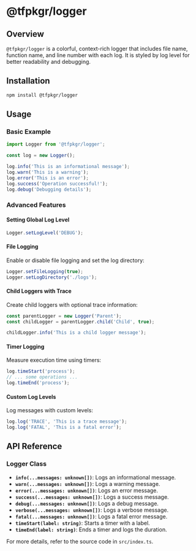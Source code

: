 # @tfpkgr/logger

## Overview

`@tfpkgr/logger` is a colorful, context-rich logger that includes file name, function name, and line number with each log. It is styled by log level for better readability and debugging.

## Installation

```bash
npm install @tfpkgr/logger
```

## Usage

### Basic Example

```typescript
import Logger from '@tfpkgr/logger';

const log = new Logger();

log.info('This is an informational message');
log.warn('This is a warning');
log.error('This is an error');
log.success('Operation successful!');
log.debug('Debugging details');
```

### Advanced Features

#### Setting Global Log Level

```typescript
Logger.setLogLevel('DEBUG');
```

#### File Logging

Enable or disable file logging and set the log directory:

```typescript
Logger.setFileLogging(true);
Logger.setLogDirectory('./logs');
```

#### Child Loggers with Trace

Create child loggers with optional trace information:

```typescript
const parentLogger = new Logger('Parent');
const childLogger = parentLogger.child('Child', true);

childLogger.info('This is a child logger message');
```

#### Timer Logging

Measure execution time using timers:

```typescript
log.timeStart('process');
// ... some operations ...
log.timeEnd('process');
```

#### Custom Log Levels

Log messages with custom levels:

```typescript
log.log('TRACE', 'This is a trace message');
log.log('FATAL', 'This is a fatal error');
```

## API Reference

### Logger Class

-   **`info(...messages: unknown[])`**: Logs an informational message.
-   **`warn(...messages: unknown[])`**: Logs a warning message.
-   **`error(...messages: unknown[])`**: Logs an error message.
-   **`success(...messages: unknown[])`**: Logs a success message.
-   **`debug(...messages: unknown[])`**: Logs a debug message.
-   **`verbose(...messages: unknown[])`**: Logs a verbose message.
-   **`fatal(...messages: unknown[])`**: Logs a fatal error message.
-   **`timeStart(label: string)`**: Starts a timer with a label.
-   **`timeEnd(label: string)`**: Ends a timer and logs the duration.

For more details, refer to the source code in `src/index.ts`.
